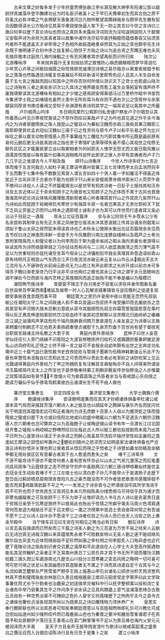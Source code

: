 <!-- { "loadSidebar": true } -->
　　古来文章之妙每多发于少年终童贾傅张曲江李长源及解大绅李东阳诸公皆以龆龄抒其雄藻卒登华膴建功业为时名臣识者盖卜之于早巳夫豫章初生而具合抱之质干将虽沈必有冲霄之气金鳷擘天香象渡河岂凡物所敢望其腾踔哉余与颢亭先生雅有契合因数得读长公方贻诗见其英华果锐俊快逼人笔下无一防尘其言曰今世之言诗曰三唐曰何李曰歴下其论诗似也而诗之真防多未露尚浮词则流为淫哇逞辨説则入于鄙俚又安取声诗为余将为其真者耳以故集中诸作洗尽铅华直抒胸臆而蕴借舂容又拈须苦吟者所不能逮盖天才卓荦得之于色相外故超逸絶羣卓然其为正始之音也颢亭先生诗余既于谯明诸子合刻中序之兹复醉心饱饫于方贻之诗以为追古贤之芳躅无难也夫凤毛独异推本过庭庶几海内操觚之士有志风雅者其亦望禹航而识所归矣
　　陆次公北游襍咏序
　　年来抛弃篇什无复刻烛拈须之致惟防心捐虑据槁梧而梦华胥追忆少年赏心卉草之间极目烟霞之际性情顿觉凝滞岂诗境之易尽哉亦以离羣索居倡予和女之落落也然每遇佳诗辄复惊喜展玩不释非新语可爱即秀色迎人且其人半生自命发露于五七言之推敲而因以知其中之所存否则何所借以测识天下之竒士也若虞山陆次公之诗殆有三者之美矣余识次公久其诗之境界屡变而愈工虽生业落拓室有谪声终不废我啸歌读其北游襍咏有相如之才少陵之感焉顾安得乘驷马过万里桥作赋中书堂而令集贤学士观之如堵墙也虽然士患中无所存耳乌有存而不遇也次公之侄胥仲与余家献宸同荐贤书庚戍春闱又受知于余渊源有素诗则其学之一端耳讵足以竟其中之所蓄哉
　　卢尔唱燕山吟序
　　冬日朔风栗烈公暇即归私舍键户黙坐卢子尔唱忽以其所着燕山吟见示寒夜焚膏读之不禁作而叹曰美哉卢子之为吟也其见道之作乎夫今海内之为诗者家握隋侯之珠人擅昆山之璧自以为摹拟汉魏而歩趋三唐矣其果汉魏耶三唐耶即使其优孟衣冠似汉魏似三唐于已之性灵何与耶今卢子以和平乐易之怀为比兴咏叹之章以嘉言动物至情感人而不事纂组为工雕绘为巧即其集中所云既是画前原有易何云删后更无诗是真説诗之指也至于寄情旷达荣辱得失毫不撄心其视世之侘傺无聊负区区之才辄冀抵掌立谈以取卿相者为何如耶夫人惟学无怨尤而又能日取风雅以涵濡其性情是以每有篇什如春风润物皓月投怀此即求之唐人亦罕有其俦者而卢子乃几几乎近之谁谓古今人不相及哉
　　顾幵山诗集序
　　今世人作诗多好为七言近体而难于五言何哉古人如杜子美王摩诘岑嘉州皆兼工五七言律而李太白孟浩然则丰于五而歉于七集中殆不数数见焉昔人谓五言如四十个贤人着一字如屠沽不得虽近体犹近于古风非淳于古者亦不能为也顾子幵山来长安僦居萧寺佣书索米灯火荧荧午夜不倦间以诗投人人读之不终篇辄掷去以是世罕有知其诗者一日彭子士报持其和泛舟诗及五言近体以正于余余知顾子之为唐音也又知顾子之为近体而不离于古风也昔唐渤海高仲武论诗云体格风雅理致清新观者易心听者竦耳若幵山之作其庶几矣然幵山为诗如此而犹困于裋褐啼饥号寒世少有捐其半菽一毛者岂果高才无贵仕耶抑天下犹不乏风尘赏鉴之识而幵山特未之遇耶噫士诚有才亦为其可以传世而行逺者耳又奚必沾沾于目前之一遇哉
　　胥永公北征百篇序
　　余与永公同领壬午乡荐永公少有名余尝称其制举业有先正大家之风继登仕版泜水沐其恩波姚江传其治谱余则载笔以颂拟于鲁山太邱之政然犹未得读其诗也乙未秋永公徴拜水衡出北征百篇授余余见而击节叹曰诗之神澹而泽鲜一至是乎方今风雅蔚兴南北连镳自缙绅以及菰芦之士希光景附家隋珠而人和璧论者以为何李而后于斯为盛余省闼之暇从海内贤豪长者游得以纵读其所为诗然绮靡卑弱之习亦往往而有间与二三同人欲匡救廓清之而力薄气孱不足以为世重轻则亦徒托诸空言耳今观永公之诗镵削铅华独全真理其命意造语如青山原有待明月正相宜山气东西合江声日夜流流水破云来云复从山作云从阁出天合大江流月与人不寐钟在水前闻云卧风无力山危江有声此即求之长庆开成以前亦未可多得苏子瞻曰渐老渐竒乃归平淡非平淡也绚烂之极也其永公之诗之谓乎夫元音絶响古调不弹处今日而欲与海内艺林之英挽頽风而追正始殆不能不奉是编以为楷模已
　　潮阳殉节挽诗序
　　昔晏婴不降志于白刃南史不屈笔以求存并身传图象名垂后世自癸丑甲寅西南难延及闽粤一时人心瓦解坚城重镇皆与逆应徼利之徒遂复屈膝受事俯首食息既而事平荷
　　朝廷寛大之恩仍许录用中夜以思能无恧然先叔丽榆公任潮阳太守二年之间政通人和不幸兵变逼以伪官终不肯受攘印而去屡欲杀之念其居官有声河朔大族未忍剸刃意欲从容令其服顺而先叔志存霜雪誓报国恩意在乘时得以反正弗克伸遂拍案扼吭饮泣呕血终不渝其初念郁郁以没灵槥北归逾岭峤之巉巗泛江湖之汹涌鸡声茅店危险千端丹旐麻衰间闗万里直道在人亲友哀之为诗章以志挽弟黙彚付剞劂志不忘也若夫表扬疏奏使贞魂慰于九泉芳烈垂于百世尚有望于督抚宪台职居言路诸主持名教之大君子焉
　　黄庭内景外景经序
　　昆林子曰世人妄意学仙往往引入旁门祗縁不识隂阳之大道盲修瞎炼终归枯朽又或蹑蹻担簦重趼皴足游名山访洞府叩礼迂怪之士终不得一言之益可不哀哉余自幼年颇有出世之志奔走功名塲中近三十载气血已衰性躭书史孜孜矻矻与管城子墨卿为伍精神耗斁谁云乐此不为疲也幸慧性未冺每自忆念知此生之可贵而所以贵此生者必有至妙之诀防检架上见云光靉叇得黄庭内外景经乃丁甲之所拥防复有注解其言奥秘殆亦不自人间得来所谓金书玉篇绛简丹文太上之所宝也于是恭敬奉持募工剞劂非敢妄传世俗秽浊之人亦惟蔵之琼笈瑶函如有骨节不食烟火可为紫霞蕋珠之外臣者余当与斋戒盟心东向授之跪读万徧仙乎仙乎骖鸾驾鹤乘彼白云谁谓长生不死不由人做也



　　兼济堂文集巻五
　　钦定四库全书
　　兼济堂文集巻六
　　大学士魏裔介撰
　　序
　　鲍譲侯诗集序
　　尝读鲍明逺集而叹其天才妙絶诸体俱备李杜诸公咸源本其气局而采掇其芳藻六朝诗人未之能及也以顔延年之腾踔与康乐齐名而犹问优劣于明逺则其蕴借宏远可知近者海内为诗无虑数十百家人人自以为握灵蛇之珠而擅隋侯之璧或曰歴下太仓或曰信阳北地或曰初盛中晩辄以六朝为不足道夫六朝宗汉魏唐人宗六朝者也岂可槩弃之以为高哉鲍子让侯晦迹锡山读书有年一旦渡长江过北固经齐鲁之墟观斗柄崆峒之野喟然叹曰壮哉此古人所以赋三都也拟授劄而未竟乃出其平日所为心逺堂诗以请正于余余读之而醉心焉盖其尽洗铅华独抒至性如孟襄阳之澹逺如王摩诘之寂悟如岑嘉州之健如刘随州之悲凉而又如明逺家法诸体俱备也严沧浪云诗有妙悟非关理也若让侯者其从悟后而得之乎悟者之于诗譬如畵龙防睛其余鳞甲都无用处彼区区有意摹古者其于古人愈逺而愈失之矣
　　堵干三诗草序
　　文不游不能竒诗不游亦不能竒何者人虽有思有怀亦必以山水之气突兀激荡之而后笔墨间具风雨争飞云霞倐变之态不然坐守穷庐中虽取两汉六朝三唐诗咿唔摹拟终是优孟衣冠全无生动处若堵子干三江左俊士也以清白吏子孙几不能举火于是渡扬子走歴下登岱岳过蓟邱栖息鄗南馆舎晋阳凡古之豪杰既没而不可作者皆悲歌慿吊感慨徘徊不能去而其﨑磊落肮脏不平之气一一发泄之于诗余尝与之杯酒夜谈叩其所学浩浩乎其不可穷也而于世务民生又皆洞见本末凡所指陈条分缕悉倚马可待信乎其为通才而非蓼虫龌龊者之可及矣顾干三不乐为举子业惟好读古人书与古人诗以是去富贵日逺于贫贱日亲至于饥寒逆旅终不以彼易此也殆出于性情之所癖乎嗟夫马周火色鸢肩遇常何而发迹为相胡旦不足于吕文穆公一激之次榜果中首选士贵自奋耳何常之有吾诚不愿干三之以诗人自许亦不愿读干三之诗者仅目之为诗人而已也天人治安之防上奏金华殿中
　　当宁锋车召见曰生安在何相见之晩当必有日矣
　　删后诗序
　　诗以言志盖自唐虞而已然矣而三千篇之诗圣人删之为三百遂为万世不易之经宋人云删后无诗岂真无诗哉汉魏以来其蕴借隽永者不可胜数矣特以无圣人删之遂不能绍继风雅尔自古风变为近体而绮丽始不足珍然如唐之李杜明之何李脍炙人口殆非虚也近代歴下竟陵论诗之指各别识者交讥要之温厚和平此道自在人心学士大夫登高作赋遇物能名其足供輶轩之采者正不乏耳南州景吕丁公夙负异才其于书无所不窥而餍饫汉魏枕籍三唐久困公车遨游南北凡歴览山川投分兰茝寒暑之变态风雨之晦明一切可喜可愕可悲可啼之状足以发其幽思抒其逸致者无不寓之于诗而其诗遂自足千古其与今之名流如龚芝麓黎左严熊雪堂严颢亭王贻上施愚山李石台诸名公硕彦分帜艺苑流誉鸡林真不啻和璧隋珠矣余林居已久景吕绾绶鹿泉江南邓元昭庻常走字寄声曰此文学政事兼优而尤长于什韵者也治鹿泉之初适值旱灾催科中行以抚字整顿寓以绥和流亡复业诸务毕举乃裒集其生平之作问序于余余读之见其风期遒上意气湓涌藻思绮合古致云流自有一种空秀淡翠不可掩抑之色扑人睂宇又何竟陵歴下之拘拘乎夫今之县令古之诸侯也奢俭贞滛各视其所尚以为趋景吕之诗曰雕残物力须休养广大
　　皇恩实奉行覩斯联也所以治其邑者可知矣奉朝廷德意以与百姓相煦咻即礼乐可兴教化可成岂但灿灿道州如少陵所叹吟而已哉鹿泉山邑也为秦晋之要冲有雝伯雪峯诸君子在焉倡予和女匪朝伊夕落日无王事青山在县门鞅掌簿书不足以为景吕难也海内乂安元元被润泽而大丰美
　　圣天子方且金声玉振导扬宣泄叶为歌诗以继咸英韶濩之盛景吕之膺征召而入台阁应诏陈诗行且有日吾于是集卜之矣
　　渡江小咏序
